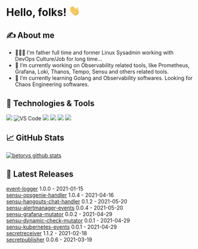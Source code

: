 
# Hello, folks! <img src="https://raw.githubusercontent.com/betorvs/betorvs/main/images/wave.gif" width="30px">

## &#x270d; About me
- 👨‍👩‍👦 I'm father full time and former Linux Sysadmin working with DevOps Culture/Job for long time...
-  🔭 I’m currently working on Observability related tools, like Prometheus, Grafana, Loki, Thanos, Tempo, Sensu and others related tools.
- 🌱 I’m currently learning Golang and Observability softwares. Looking for Chaos Engineering softwares. 

## 🔧 Technologies & Tools
![](https://img.shields.io/badge/OS-Linux-informational?style=flat&logo=linux&logoColor=white&color=2bbc8a)
![VS Code](https://img.shields.io/badge/visualstudiocode-badge-blue.svg?logo=visual-studio-code&style=flat&logoColor=white&color=2bbc8a)
![](https://img.shields.io/badge/Code-Golang-informational?style=flat&logo=go&logoColor=white&color=2bbc8a)
![](https://img.shields.io/badge/Shell-Bash-informational?style=flat&logo=gnu-bash&logoColor=white&color=2bbc8a)
![](https://img.shields.io/badge/Tools-Docker-informational?style=flat&logo=docker&logoColor=white&color=2bbc8a)
![](https://img.shields.io/badge/Tools-Kubernetes-informational?style=flat&logo=kubernetes&logoColor=white&color=2bbc8a)

## &#x1f4c8; GitHub Stats

[![betorvs github stats](https://github-readme-stats.vercel.app/api?username=betorvs&show_icons=true)](https://github.com/betorvs/betorvs)


## 🤔 Latest Releases

[event-logger](https://github.com/betorvs/event-logger/releases/tag/1.0.0) 1.0.0 - 2021-01-15   
[sensu-opsgenie-handler](https://github.com/betorvs/sensu-opsgenie-handler/releases/tag/1.0.4) 1.0.4 - 2021-04-16   
[sensu-hangouts-chat-handler](https://github.com/betorvs/sensu-hangouts-chat-handler/releases/tag/0.1.2) 0.1.2 - 2021-05-20   
[sensu-alertmanager-events](https://github.com/betorvs/sensu-alertmanager-events/releases/tag/0.0.4) 0.0.4 - 2021-05-20   
[sensu-grafana-mutator](https://github.com/betorvs/sensu-grafana-mutator/releases/tag/0.0.2) 0.0.2 - 2021-04-29   
[sensu-dynamic-check-mutator](https://github.com/betorvs/sensu-dynamic-check-mutator/releases/tag/0.0.1) 0.0.1 - 2021-04-29   
[sensu-kubernetes-events](https://github.com/betorvs/sensu-kubernetes-events/releases/tag/0.0.1) 0.0.1 - 2021-04-29   
[secretreceiver](https://github.com/betorvs/secretreceiver/releases/tag/1.1.2) 1.1.2 - 2021-02-18   
[secretpublisher](https://github.com/betorvs/secretpublisher/releases/tag/0.0.6) 0.0.6 - 2021-03-19   
